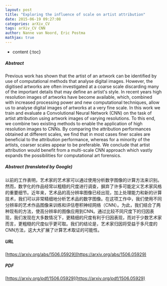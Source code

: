 ```yaml
---
layout: post
title: "Exploring the influence of scale on artist attribution"
date: 2015-06-19 09:27:08
categories: arXiv_CV
tags: arXiv_CV CNN
author: Nanne van Noord, Eric Postma
mathjax: true
---
```


* content
{:toc}

##### Abstract
Previous work has shown that the artist of an artwork can be identified by use of computational methods that analyse digital images. However, the digitised artworks are often investigated at a coarse scale discarding many of the important details that may define an artist's style. In recent years high resolution images of artworks have become available, which, combined with increased processing power and new computational techniques, allow us to analyse digital images of artworks at a very fine scale. In this work we train and evaluate a Convolutional Neural Network (CNN) on the task of artist attribution using artwork images of varying resolutions. To this end, we combine two existing methods to enable the application of high resolution images to CNNs. By comparing the attribution performances obtained at different scales, we find that in most cases finer scales are beneficial to the attribution performance, whereas for a minority of the artists, coarser scales appear to be preferable. We conclude that artist attribution would benefit from a multi-scale CNN approach which vastly expands the possibilities for computational art forensics.

##### Abstract (translated by Google)
以前的工作表明，艺术家的艺术家可以通过使用分析数字图像的计算方法来识别。然而，数字化的作品经常以粗糙的尺度进行调查，摒弃了许多可能定义艺术家风格的重要细节。近年来，艺术品的高分辨率图像已经出现，加上处理能力和新的计算技术，我们可以非常精细地分析艺术品的数字图像。在这项工作中，我们使用不同分辨率的艺术作品图像来训练和评估卷积神经网络（CNN）。为此，我们结合了两种现有的方法，使高分辨率的图像应用到CNN。通过比较不同尺度下的归因表现，我们发现在大多数情况下，更精细的尺度有利于归因表现，而对于少数艺术家而言，更粗糙的尺度似乎更可取。我们的结论是，艺术家归因将受益于多尺度的CNN方法，这大大扩展了计算艺术取证的可能性。

##### URL
[https://arxiv.org/abs/1506.05929](https://arxiv.org/abs/1506.05929)

##### PDF
[https://arxiv.org/pdf/1506.05929](https://arxiv.org/pdf/1506.05929)


